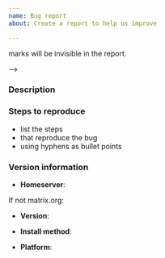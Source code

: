 ```yaml
---
name: Bug report
about: Create a report to help us improve

---
```


<!-- 

**IF YOU HAVE SUPPORT QUESTIONS ABOUT RUNNING OR CONFIGURING YOUR OWN HOME SERVER**: 
You will likely get better support more quickly if you ask in ** #matrix:matrix.org ** ;)


This is a bug report template. By following the instructions below and
filling out the sections with your information, you will help the us to get all
the necessary data to fix your issue.

You can also preview your report before submitting it. You may remove sections
that aren't relevant to your particular case.

Text between <!-- and --> marks will be invisible in the report.

-->

### Description

<!-- Describe here the problem that you are experiencing -->

### Steps to reproduce

- list the steps
- that reproduce the bug
- using hyphens as bullet points

<!-- 
Describe how what happens differs from what you expected.

If you can identify any relevant log snippets from _homeserver.log_, please include
those (please be careful to remove any personal or private data). Please surround them with
``` (three backticks, on a line on their own), so that they are formatted legibly.
-->

### Version information

<!-- IMPORTANT: please answer the following questions, to help us narrow down the problem -->

<!-- Was this issue identified on matrix.org or another homeserver? -->
- **Homeserver**: 

If not matrix.org:

<!-- 
What version of Synapse is running? 
You can find the Synapse version by inspecting the server headers (replace matrix.org with
your own homeserver domain):
$ curl -v https://matrix.org/_matrix/client/versions 2>&1 | grep "Server:"
-->
- **Version**: 

- **Install method**: 
<!-- examples: package manager/git clone/pip  -->

- **Platform**: 
<!--
Tell us about the environment in which your homeserver is operating
distro, hardware, if it's running in a vm/container, etc.
-->
